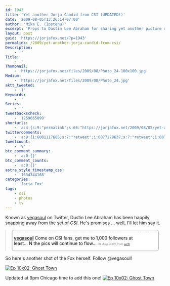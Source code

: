 ```yaml
---
id: 1943
title: 'Yet another Jorja Candid from CSI (UPDATED!)'
date: '2009-08-05T13:26:14-07:00'
author: 'Mika E. (Ipstenu)'
excerpt: 'Props to Dustin Lee Abraham for sharing yet another picture of Jorja on the set of _CSI_. (Updated at 9pm Central with a second photo!)'
layout: post
guid: 'https://jorjafox.net/?p=1943'
permalink: /2009/yet-another-jorja-candid-from-csi/
Description:
    - ''
Title:
    - ''
Thumbnail:
    - 'https://jorjafox.net/files/2009/08/Photo_24-100x100.jpg'
Medium:
    - 'https://jorjafox.net/files/2009/08/Photo_24.jpg'
aktt_tweeted:
    - '1'
Keywords:
    - ''
Series:
    - ''
tweetbackscheck:
    - '1259665099'
shorturls:
    - 'a:4:{s:9:"permalink";s:66:"https://jorjafox.net/2009/08/05/yet-another-jorja-candid-from-csi/";s:7:"tinyurl";s:26:"http://tinyurl.com/yeskbrn";s:4:"isgd";s:18:"http://is.gd/53nSc";s:5:"bitly";s:20:"http://bit.ly/12y6OE";}'
twittercomments:
    - 'a:9:{i:6081117685;s:7:"retweet";i:6077279637;s:7:"retweet";i:6077133489;s:7:"retweet";i:6075776793;s:7:"retweet";i:6074700769;s:7:"retweet";i:6070991295;s:7:"retweet";i:6070276884;s:7:"retweet";i:6070099185;s:7:"retweet";i:6069951789;s:7:"retweet";}'
tweetcount:
    - '9'
btc_comment_summary:
    - 'a:0:{}'
btc_comment_counts:
    - 'a:0:{}'
astra_style_timestamp_css:
    - '1634344168'
categories:
    - 'Jorja Fox'
tags:
    - csi
    - photos
    - tv
---
```


Known as <a href="http://twitter.com/vegasoul">vegasoul</a> on Twitter, Dustin Lee Abraham has been happily snapping away from the set of _CSI_. He's promises ... well, I'll let him say it.

<!-- QuoteURL styled embed start -->
<blockquote class="quoteurl-block" style="margin:0;padding:0;">
<ol class="quoteurl-quote" style="background-color:#fff;color:#000;padding:.4em;border:1px solid #888;-moz-border-radius: .5em;border-radius: .5em;width:90%;max-width:700px;margin:auto;">
	<li class="hentry status u-jorjafoxonline" style="clear:both;list-style:none;padding-top:.7em;padding-bottom:.7em;border-top:1px dashed #ccc;position:relative;background-color:#fff;">
	<div class="status-body" style="margin-right:30px;padding-right:1em;">
		<a class="author" style="font-weight:bold;" title="Jorja Fox: Online" href="http://twitter.com/vegasoul">vegasoul</a> <span class="entry-content" style="font-style:normal">Come on CSI fans, get me to 1,000 followers at least... N the pics will continue to flow...</span> <span class="meta entry-meta" style="color:#888;font-family:georgia;font-size:0.8em;font-style:italic;">  <span title="2009-08-04 21:55:28" class="published">04 Aug 2009</span>  <span>from <a href="http://twitter.com">web</a></span> </span> </div> <div class="actions" style="position:relative;clear:both;"></div> </li>
</ol> </blockquote>
<!-- QuoteURL embed end -->

So here's another shot of the Fox herself.  Follow @vegasoul!

<a href="https://jorjafox.net/gallery/tv/csi/pub/s10/1002-ghosttown02.jpg"><img class="ZenphotoPress_thumb " alt="Ep 10x02: Ghost Town" title="Ep 10x02: Ghost Town" src="https://jorjafox.net/gallery/cache/tv/csi/pub/s10/1002-ghosttown02_200_cw200_ch200_thumb.jpg"  /></a>

Updated at 9pm Chicago time to add this one!
<a href="https://jorjafox.net/gallery/tv/csi/pub/s10/1002-ghosttown03.jpg"><img class="ZenphotoPress_thumb " alt="Ep 10x02: Ghost Town" title="Ep 10x02: Ghost Town" src="https://jorjafox.net/gallery/cache/tv/csi/pub/s10/1002-ghosttown03_200_cw200_ch200_thumb.jpg"  /></a>
